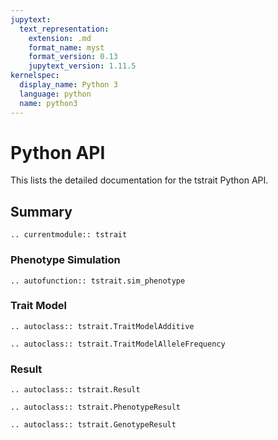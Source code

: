 ```yaml
---
jupytext:
  text_representation:
    extension: .md
    format_name: myst
    format_version: 0.13
    jupytext_version: 1.11.5
kernelspec:
  display_name: Python 3
  language: python
  name: python3
---
```


# Python API

This lists the detailed documentation for the tstrait Python API.

## Summary

```{eval-rst}
.. currentmodule:: tstrait
```

### Phenotype Simulation

```{eval-rst}
.. autofunction:: tstrait.sim_phenotype
```

### Trait Model

```{eval-rst}
.. autoclass:: tstrait.TraitModelAdditive
```

```{eval-rst}
.. autoclass:: tstrait.TraitModelAlleleFrequency
```

### Result

```{eval-rst}
.. autoclass:: tstrait.Result
```

```{eval-rst}
.. autoclass:: tstrait.PhenotypeResult
```

```{eval-rst}
.. autoclass:: tstrait.GenotypeResult
```